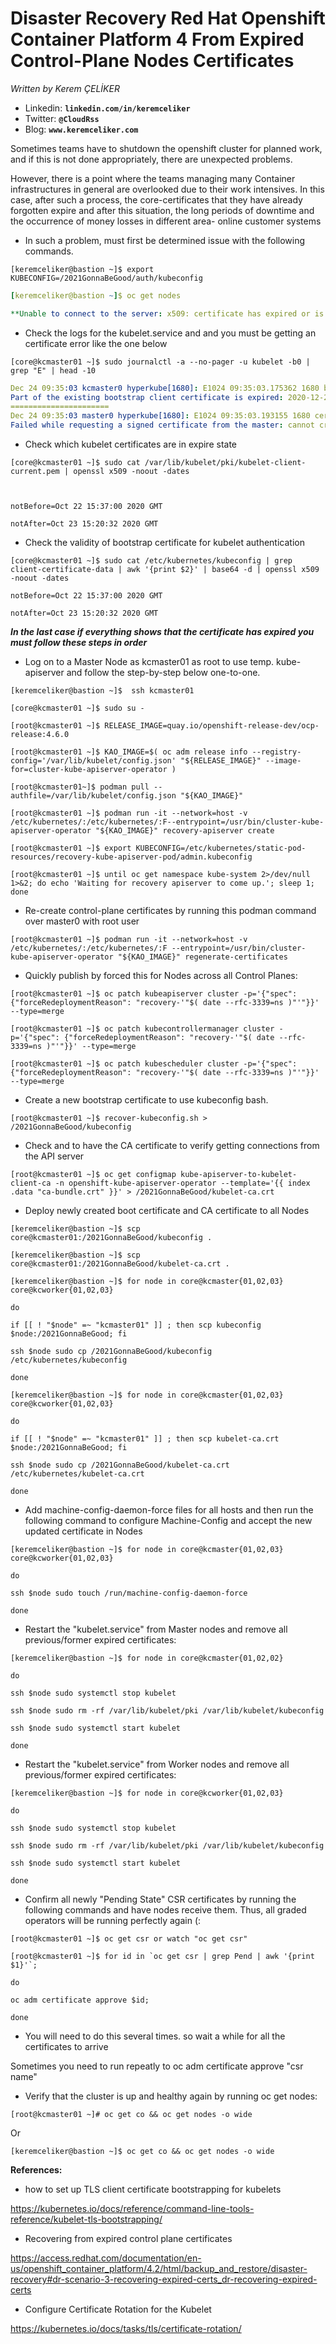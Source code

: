 # Disaster Recovery Red Hat Openshift Container Platform 4 From Expired Control-Plane Nodes Certificates
*Written by Kerem ÇELİKER*
- Linkedin: **`linkedin.com/in/keremceliker`**
- Twitter: **`@CloudRss`**
- Blog: **`www.keremceliker.com`**

Sometimes teams have to shutdown the openshift cluster for planned work, and if this is not done appropriately, there are unexpected problems.  

 

However, there is a point where the teams managing many Container infrastructures in general are overlooked due to their work intensives. In this case, after such a process, the core-certificates that they have already forgotten expire and after this situation, the long periods of downtime and the occurrence of money losses in different area- online customer systems  

 

 

- In such a problem, must first be determined issue with the following commands. 

 

`[keremceliker@bastion ~]$ export KUBECONFIG=/2021GonnaBeGood/auth/kubeconfig` 

 
```yaml
[keremceliker@bastion ~]$ oc get nodes  

**Unable to connect to the server: x509: certificate has expired or is not yet valid** 
```
 

- Check the logs for the kubelet.service and and you must be getting an certificate error like the one below  

 
`[core@kcmaster01 ~]$ sudo journalctl -a --no-pager -u kubelet -b0 | grep "E" | head -10`

```yaml
Dec 24 09:35:03 kcmaster0 hyperkube[1680]: E1024 09:35:03.175362 1680 bootstrap.go:264] 
Part of the existing bootstrap client certificate is expired: 2020-12-23 03:40:12 +0000 UTC 
======================
Dec 24 09:35:03 master0 hyperkube[1680]: E1024 09:35:03.193155 1680 certificate_manager.go:385] 
Failed while requesting a signed certificate from the master: cannot create certificate signing request: Post https://api-int.keremceliker.com:6443/apis/certificates.k8s.io/v1beta1/certificatesigningrequests: EOF 
```
 

- Check which kubelet certificates are in expire state 

 
```
[core@kcmaster01 ~]$ sudo cat /var/lib/kubelet/pki/kubelet-client-current.pem | openssl x509 -noout -dates  

 

notBefore=Oct 22 15:37:00 2020 GMT  

notAfter=Oct 23 15:20:32 2020 GMT 
```
 

 

- Check the validity of bootstrap certificate for kubelet authentication 

 

 
```
[core@kcmaster01 ~]$ sudo cat /etc/kubernetes/kubeconfig | grep client-certificate-data | awk '{print $2}' | base64 -d | openssl x509 -noout -dates  

notBefore=Oct 22 15:37:00 2020 GMT 

notAfter=Oct 23 15:20:32 2020 GMT 
```
 

 

 

***In the last case if everything shows that the certificate has expired you must follow these steps in order***

 

- Log on to a Master Node as kcmaster01 as root to use temp. kube-apiserver and follow the step-by-step below one-to-one. 

 

 
```
[keremceliker@bastion ~]$  ssh kcmaster01 
```
 
```
[core@kcmaster01 ~]$ sudo su - 
 ```
 
```
[root@kcmaster01 ~]$ RELEASE_IMAGE=quay.io/openshift-release-dev/ocp-release:4.6.0  
```
 
```
[root@kcmaster01 ~]$ KAO_IMAGE=$( oc adm release info --registry-config='/var/lib/kubelet/config.json' "${RELEASE_IMAGE}" --image-for=cluster-kube-apiserver-operator )  
```
 
```
[root@kcmaster01~]$ podman pull --authfile=/var/lib/kubelet/config.json "${KAO_IMAGE}"  
```
 
```
[root@kcmaster01 ~]$ podman run -it --network=host -v /etc/kubernetes/:/etc/kubernetes/:F--entrypoint=/usr/bin/cluster-kube-apiserver-operator "${KAO_IMAGE}" recovery-apiserver create  
```
 
```
[root@kcmaster01 ~]$ export KUBECONFIG=/etc/kubernetes/static-pod-resources/recovery-kube-apiserver-pod/admin.kubeconfig  
```
 
```
[root@kcmaster01 ~]$ until oc get namespace kube-system 2>/dev/null 1>&2; do echo 'Waiting for recovery apiserver to come up.'; sleep 1; done 
```
 

- Re-create control-plane certificates by running this podman command over master0 with root user 

 
```
[root@kcmaster01 ~]$ podman run -it --network=host -v /etc/kubernetes/:/etc/kubernetes/:F --entrypoint=/usr/bin/cluster-kube-apiserver-operator "${KAO_IMAGE}" regenerate-certificates  
```
 
 

- Quickly publish by forced this for Nodes across all Control Planes: 

 
```
[root@kcmaster01 ~]$ oc patch kubeapiserver cluster -p='{"spec": {"forceRedeploymentReason": "recovery-'"$( date --rfc-3339=ns )"'"}}' --type=merge  
```
 
```
[root@kcmaster01 ~]$ oc patch kubecontrollermanager cluster -p='{"spec": {"forceRedeploymentReason": "recovery-'"$( date --rfc-3339=ns )"'"}}' --type=merge  
```
 
```
[root@kcmaster01 ~]$ oc patch kubescheduler cluster -p='{"spec": {"forceRedeploymentReason": "recovery-'"$( date --rfc-3339=ns )"'"}}' --type=merge 
```
 

 

- Create a new bootstrap certificate to use kubeconfig bash. 

 
```
[root@kcmaster01 ~]$ recover-kubeconfig.sh > /2021GonnaBeGood/kubeconfig  
```
 

 

 

- Check and to have the CA certificate to verify getting connections from the API server 

 
```
[root@kcmaster01 ~]$ oc get configmap kube-apiserver-to-kubelet-client-ca -n openshift-kube-apiserver-operator --template='{{ index .data "ca-bundle.crt" }}' > /2021GonnaBeGood/kubelet-ca.crt  
```
 
 

 

- Deploy newly created boot certificate and CA certificate to all Nodes 

 

 
```
[keremceliker@bastion ~]$ scp core@kcmaster01:/2021GonnaBeGood/kubeconfig .  
```
 
```
[keremceliker@bastion ~]$ scp core@kcmaster01:/2021GonnaBeGood/kubelet-ca.crt . 
```
 
```
[keremceliker@bastion ~]$ for node in core@kcmaster{01,02,03} core@kcworker{01,02,03}  

do  

if [[ ! "$node" =~ "kcmaster01" ]] ; then scp kubeconfig $node:/2021GonnaBeGood; fi  

ssh $node sudo cp /2021GonnaBeGood/kubeconfig /etc/kubernetes/kubeconfig  

done 
```
 
```
[keremceliker@bastion ~]$ for node in core@kcmaster{01,02,03} core@kcworker{01,02,03} 

do  

if [[ ! "$node" =~ "kcmaster01" ]] ; then scp kubelet-ca.crt $node:/2021GonnaBeGood; fi  

ssh $node sudo cp /2021GonnaBeGood/kubelet-ca.crt /etc/kubernetes/kubelet-ca.crt  

done 
```
 

 

- Add machine-config-daemon-force files for all hosts and then run the following command to configure Machine-Config and accept the new updated certificate in Nodes 

 

 
```
[keremceliker@bastion ~]$ for node in core@kcmaster{01,02,03} core@kcworker{01,02,03}  

do  

ssh $node sudo touch /run/machine-config-daemon-force  

done 
```
 

- Restart the "kubelet.service" from Master nodes and remove all previous/former expired certificates: 

 
```
[keremceliker@bastion ~]$ for node in core@kcmaster{01,02,02}  

do  

ssh $node sudo systemctl stop kubelet  

ssh $node sudo rm -rf /var/lib/kubelet/pki /var/lib/kubelet/kubeconfig  

ssh $node sudo systemctl start kubelet  

done 
```
 

 

- Restart the "kubelet.service" from Worker nodes and remove all previous/former expired certificates: 

 
```
[keremceliker@bastion ~]$ for node in core@kcworker{01,02,03}  

do  

ssh $node sudo systemctl stop kubelet  

ssh $node sudo rm -rf /var/lib/kubelet/pki /var/lib/kubelet/kubeconfig  

ssh $node sudo systemctl start kubelet  

done 
```
 

- Confirm all newly "Pending State" CSR certificates by running the following commands and have nodes receive them. Thus, all graded operators will be running perfectly again (: 

 
```
[root@kcmaster01 ~]$ oc get csr or watch "oc get csr" 
```
```
[root@kcmaster01 ~]$ for id in `oc get csr | grep Pend | awk '{print $1}'`;  

do  

oc adm certificate approve $id;  

done  
```
 

- You will need to do this several times. so wait a while for all the certificates to arrive 

 

Sometimes you need to run repeatly to oc adm certificate approve "csr name"  

 

- Verify that the cluster is up and healthy again by running oc get nodes: 
```
[root@kcmaster01 ~]# oc get co && oc get nodes -o wide 
```
Or 
```
[keremceliker@bastion ~]$ oc get co && oc get nodes -o wide 
```
 

 

**References:**

 

- how to set up TLS client certificate bootstrapping for kubelets 

 

https://kubernetes.io/docs/reference/command-line-tools-reference/kubelet-tls-bootstrapping/ 

 

- Recovering from expired control plane certificates 

 

https://access.redhat.com/documentation/en-us/openshift_container_platform/4.2/html/backup_and_restore/disaster-recovery#dr-scenario-3-recovering-expired-certs_dr-recovering-expired-certs 

 

 

- Configure Certificate Rotation for the Kubelet 

 

 

https://kubernetes.io/docs/tasks/tls/certificate-rotation/ 
